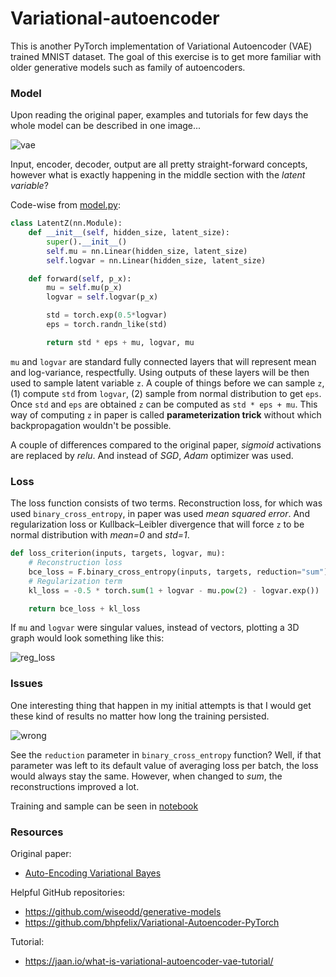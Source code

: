 # Variational-autoencoder

This is another PyTorch implementation of Variational Autoencoder (VAE) trained MNIST dataset. The goal of this exercise is to get more familiar with older generative models such as family of autoencoders.

### Model

Upon reading the original paper, examples and tutorials for few days the whole model can be described in one image...

![vae](https://user-images.githubusercontent.com/16206648/51078000-ed211680-16ae-11e9-8d03-590cda640b0e.png)

Input, encoder, decoder, output are all pretty straight-forward concepts, however what is exactly happening in the 
middle section with the *latent variable*?

Code-wise from [model.py](https://github.com/bvezilic/Variational-autoencoder/blob/master/model.py):

```python
class LatentZ(nn.Module):
    def __init__(self, hidden_size, latent_size):
        super().__init__()
        self.mu = nn.Linear(hidden_size, latent_size)
        self.logvar = nn.Linear(hidden_size, latent_size)

    def forward(self, p_x):
        mu = self.mu(p_x)
        logvar = self.logvar(p_x)

        std = torch.exp(0.5*logvar)
        eps = torch.randn_like(std)

        return std * eps + mu, logvar, mu
```

`mu` and `logvar` are standard fully connected layers that will represent mean and log-variance, respectfully.
Using outputs of these layers will be then used to sample latent variable `z`. A couple of things before we
can sample `z`, (1) compute `std` from `logvar`, (2) sample from normal distribution to get `eps`. Once `std` and `eps`
are obtained `z` can be computed as `std * eps + mu`. This way of computing `z` in paper is called **parameterization trick** without which backpropagation wouldn't be possible.

A couple of differences compared to the original paper, *sigmoid* activations are replaced by *relu*. And instead of 
*SGD*, *Adam* optimizer was used.

### Loss

The loss function consists of two terms. Reconstruction loss, for which was used `binary_cross_entropy`, in paper was used
*mean squared error*. And regularization loss or Kullback–Leibler divergence that will force `z` to be normal distribution with *mean=0* and *std=1*.

```python
def loss_criterion(inputs, targets, logvar, mu):
    # Reconstruction loss
    bce_loss = F.binary_cross_entropy(inputs, targets, reduction="sum")
    # Regularization term
    kl_loss = -0.5 * torch.sum(1 + logvar - mu.pow(2) - logvar.exp())

    return bce_loss + kl_loss
```

If `mu` and `logvar` were singular values, instead of vectors, plotting a 3D graph would look something like this:

![reg_loss](https://user-images.githubusercontent.com/16206648/51078157-5c980580-16b1-11e9-863c-52f3183f7a0d.gif)

### Issues

One interesting thing that happen in my initial attempts is that I would get these kind of results no matter how long
the training persisted.

![wrong](https://user-images.githubusercontent.com/16206648/51078424-03ca6c00-16b5-11e9-9727-eb73447e52ae.png)

See the `reduction` parameter in `binary_cross_entropy` function? Well, if that parameter was left to its default value 
of averaging loss per batch, the loss would always stay the same. However, when changed to *sum*, the reconstructions 
improved a lot.

Training and sample can be seen in [notebook](https://github.com/bvezilic/Variational-autoencoder/blob/master/notebooks/train_and_eval.ipynb)


### Resources
Original paper:
* [Auto-Encoding Variational Bayes](https://arxiv.org/abs/1312.6114)

Helpful GitHub repositories:

* https://github.com/wiseodd/generative-models
* https://github.com/bhpfelix/Variational-Autoencoder-PyTorch

Tutorial:
* https://jaan.io/what-is-variational-autoencoder-vae-tutorial/
